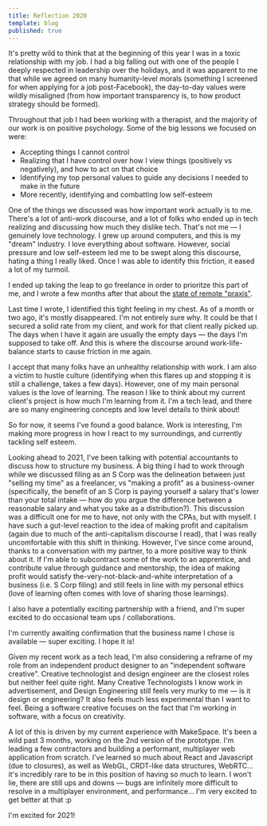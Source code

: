 ```yaml
---
title: Reflection 2020
template: blog
published: true
---
```


It's pretty wild to think that at the beginning of this year I was in a toxic relationship with my job. I had a big falling out with one of the people I deeply respected in leadership over the holidays, and it was apparent to me that while we agreed on many humanity-level morals (something I screened for when applying for a job post-Facebook), the day-to-day values were wildly misaligned (from how important transparency is, to how product strategy should be formed).

Throughout that job I had been working with a therapist, and the majority of our work is on positive psychology. Some of the big lessons we focused on were:

* Accepting things I cannot control
* Realizing that I have control over how I view things (positively vs negatively), and how to act on that choice
* Identifying my top personal values to guide any decisions I needed to make in the future
* More recently, identifying and combatting low self-esteem

One of the things we discussed was how important work actually is to me. There's a lot of anti-work discourse, and a lot of folks who ended up in tech realizing and discussing how much they dislike tech. That's not me — I genuinely love technology. I grew up around computers, and this is my "dream" industry. I love everything about software. However, social pressure and low self-esteem led me to be swept along this discourse, hating a thing I really liked. Once I was able to identify this friction, it eased a lot of my turmoil.

I ended up taking the leap to go freelance in order to prioritze this part of me, and I wrote a few months after that about the [state of remote "praxis"](2020-09-08-Praxis.html).

Last time I wrote, I identified this tight feeling in my chest. As of a month or two ago, it's mostly disappeared. I'm not entirely sure why. It could be that I secured a solid rate from my client, and work for that client really picked up. The days when I have it again are usually the empty days — the days I'm supposed to take off. And this is where the discourse around work-life-balance starts to cause friction in me again.

I accept that many folks have an unhealthy relationship with work. I am also a victim to hustle culture (identifying when this flares up and stopping it is still a challenge, takes a few days). However, one of my main personal values is the love of learning. The reason I like to think about my current client's project is how much I'm learning from it. I'm a tech lead, and there are so many engineering concepts and low level details to think about!

So for now, it seems I've found a good balance. Work is interesting, I'm making more progress in how I react to my surroundings, and currently tackling self esteem.

Looking ahead to 2021, I've been talking with potential accountants to discuss how to structure my business. A big thing I had to work through while we discussed filing as an S Corp was the delineation between just "selling my time" as a freelancer, vs "making a profit" as a business-owner (specifically, the benefit of an S Corp is paying yourself a salary that's lower than your total intake — how do you argue the difference between a reasonable salary and what you take as a distribution?). This discussion was a difficult one for me to have, not only with the CPAs, but with myself. I have such a gut-level reaction to the idea of making profit and capitalism (again due to much of the anti-capitalism discourse I read), that I was really uncomfortable with this shift in thinking. However, I've since come around, thanks to a conversation with my partner, to a more positive way to think about it. If I'm able to subcontract some of the work to an apprentice, and contribute value through guidance and mentorship, the idea of making profit would satisfy the-very-not-black-and-white interpretation of a business (i.e. S Corp filing) and still feels in line with my personal ethics (love of learning often comes with love of sharing those learnings).

I also have a potentially exciting partnership with a friend, and I'm super excited to do occasional team ups / collaborations.

I'm currently awaiting confirmation that the business name I chose is available — super exciting. I hope it is! 

Given my recent work as a tech lead, I'm also considering a reframe of my role from an independent product designer to an "independent software creative". Creative technologist and design engineer are the closest roles but neither feel quite right. Many Creative Technologists I know work in advertisement, and Design Engineering still feels very murky to me — is it design or engineering? It also feels much less experimental than I want to feel. Being a software creative focuses on the fact that I'm working in software, with a focus on creativity.

A lot of this is driven by my current experience with MakeSpace. It's been a wild past 3 months, working on the 2nd version of the prototype. I'm leading a few contractors and building a performant, multiplayer web application from scratch. I've learned so much about React and Javascript (due to closures), as well as WebGL, CRDT-like data structures, WebRTC... it's incredibly rare to be in this position of having so much to learn. I won't lie, there are still ups and downs — bugs are infinitely more difficult to resolve in a multiplayer environment, and performance... I'm very excited to get better at that :p

I'm excited for 2021! 
